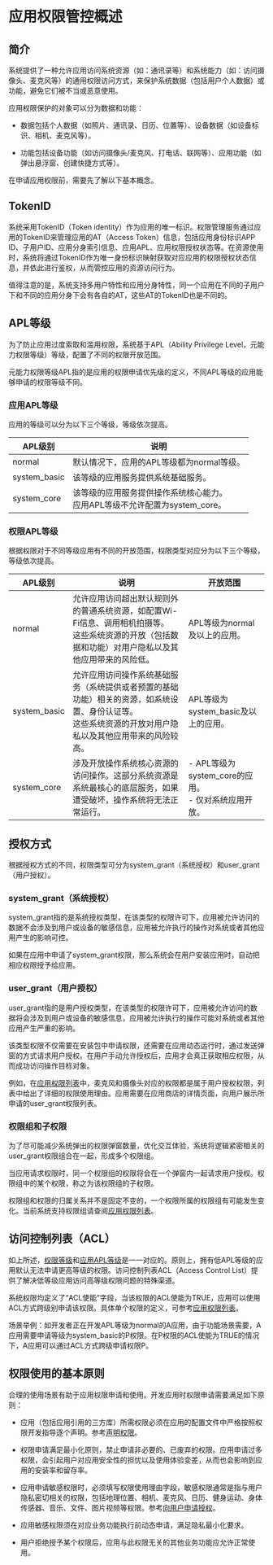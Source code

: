 # 应用权限管控概述


## 简介

系统提供了一种允许应用访问系统资源（如：通讯录等）和系统能力（如：访问摄像头、麦克风等）的通用权限访问方式，来保护系统数据（包括用户个人数据）或功能，避免它们被不当或恶意使用。

应用权限保护的对象可以分为数据和功能：

- 数据包括个人数据（如照片、通讯录、日历、位置等）、设备数据（如设备标识、相机、麦克风等）。

- 功能包括设备功能（如访问摄像头/麦克风、打电话、联网等）、应用功能（如弹出悬浮窗、创建快捷方式等）。


在申请应用权限前，需要先了解以下基本概念。


## TokenID

系统采用TokenID（Token identity）作为应用的唯一标识。权限管理服务通过应用的TokenID来管理应用的AT（Access Token）信息，包括应用身份标识APP ID、子用户ID、应用分身索引信息、应用APL、应用权限授权状态等。在资源使用时，系统将通过TokenID作为唯一身份标识映射获取对应应用的权限授权状态信息，并依此进行鉴权，从而管控应用的资源访问行为。

值得注意的是，系统支持多用户特性和应用分身特性，同一个应用在不同的子用户下和不同的应用分身下会有各自的AT，这些AT的TokenID也是不同的。


## APL等级

为了防止应用过度索取和滥用权限，系统基于APL（Ability Privilege Level，元能力权限等级）等级，配置了不同的权限开放范围。

元能力权限等级APL指的是应用的权限申请优先级的定义，不同APL等级的应用能够申请的权限等级不同。


### 应用APL等级

应用的等级可以分为以下三个等级，等级依次提高。

| APL级别 | 说明 | 
| -------- | -------- |
| normal | 默认情况下，应用的APL等级都为normal等级。 | 
| system_basic | 该等级的应用服务提供系统基础服务。 | 
| system_core | 该等级的应用服务提供操作系统核心能力。<br/>应用APL等级不允许配置为system_core。 | 


### 权限APL等级

根据权限对于不同等级应用有不同的开放范围，权限类型对应分为以下三个等级，等级依次提高。

| APL级别 | 说明 | 开放范围 | 
| -------- | -------- | -------- |
| normal | 允许应用访问超出默认规则外的普通系统资源，如配置Wi-Fi信息、调用相机拍摄等。<br/>这些系统资源的开放（包括数据和功能）对用户隐私以及其他应用带来的风险低。 | APL等级为normal及以上的应用。 | 
| system_basic | 允许应用访问操作系统基础服务（系统提供或者预置的基础功能）相关的资源，如系统设置、身份认证等。<br/>这些系统资源的开放对用户隐私以及其他应用带来的风险较高。 | APL等级为system_basic及以上的应用。 | 
| system_core | 涉及开放操作系统核心资源的访问操作。这部分系统资源是系统最核心的底层服务，如果遭受破坏，操作系统将无法正常运行。 | - APL等级为system_core的应用。<br/>- 仅对系统应用开放。 | 


## 授权方式

根据授权方式的不同，权限类型可分为system_grant（系统授权）和user_grant（用户授权）。


### system_grant（系统授权）

system_grant指的是系统授权类型，在该类型的权限许可下，应用被允许访问的数据不会涉及到用户或设备的敏感信息，应用被允许执行的操作对系统或者其他应用产生的影响可控。

如果在应用中申请了system_grant权限，那么系统会在用户安装应用时，自动把相应权限授予给应用。


### user_grant（用户授权）

user_grant指的是用户授权类型，在该类型的权限许可下，应用被允许访问的数据将会涉及到用户或设备的敏感信息，应用被允许执行的操作可能对系统或者其他应用产生严重的影响。

该类型权限不仅需要在安装包中申请权限，还需要在应用动态运行时，通过发送弹窗的方式请求用户授权。在用户手动允许授权后，应用才会真正获取相应权限，从而成功访问操作目标对象。

例如，在[应用权限列表](permissions-for-all.md)中，麦克风和摄像头对应的权限都是属于用户授权权限，列表中给出了详细的权限使用理由。应用需要在应用商店的详情页面，向用户展示所申请的user_grant权限列表。


### 权限组和子权限

为了尽可能减少系统弹出的权限弹窗数量，优化交互体验，系统将逻辑紧密相关的user_grant权限组合在一起，形成多个权限组。

当应用请求权限时，同一个权限组的权限将会在一个弹窗内一起请求用户授权。权限组中的某个权限，称之为该权限组的子权限。

权限组和权限的归属关系并不是固定不变的，一个权限所属的权限组有可能发生变化。当前系统支持权限组请查阅[应用权限列表](permissions-for-all.md)。


## 访问控制列表（ACL）

如上所述，[权限等级](#权限apl等级)和[应用APL等级](#应用apl等级)是一一对应的。原则上，拥有低APL等级的应用默认无法申请更高等级的权限。访问控制列表ACL（Access Control List）提供了解决低等级应用访问高等级权限问题的特殊渠道。

系统权限均定义了“ACL使能”字段，当该权限的ACL使能为TRUE，应用可以使用ACL方式跨级别申请该权限。具体单个权限的定义，可参考[应用权限列表](permissions-for-all.md)。

场景举例：如开发者正在开发APL等级为normal的A应用，由于功能场景需要，A应用需要申请等级为system_basic的P权限。在P权限的ACL使能为TRUE的情况下，A应用可以通过ACL方式跨级申请权限P。


## 权限使用的基本原则

合理的使用场景有助于应用权限申请和使用。开发应用时权限申请需要满足如下原则：

- 应用（包括应用引用的三方库）所需权限必须在应用的配置文件中严格按照权限开发指导逐个声明。参考[声明权限](declare-permissions.md)。

- 权限申请满足最小化原则，禁止申请非必要的、已废弃的权限。应用申请过多权限，会引起用户对应用安全性的担忧以及使用体验变差，从而也会影响到应用的安装率和留存率。

- 应用申请敏感权限时，必须填写权限使用理由字段，敏感权限通常是指与用户隐私密切相关的权限，包括地理位置、相机、麦克风、日历、健身运动、身体传感器、音乐、文件、图片视频等权限。参考[向用户申请授权](request-user-authorization.md)。

- 应用敏感权限须在对应业务功能执行前动态申请，满足隐私最小化要求。

- 用户拒绝授予某个权限后，应用与此权限无关的其他业务功能应允许正常使用。
